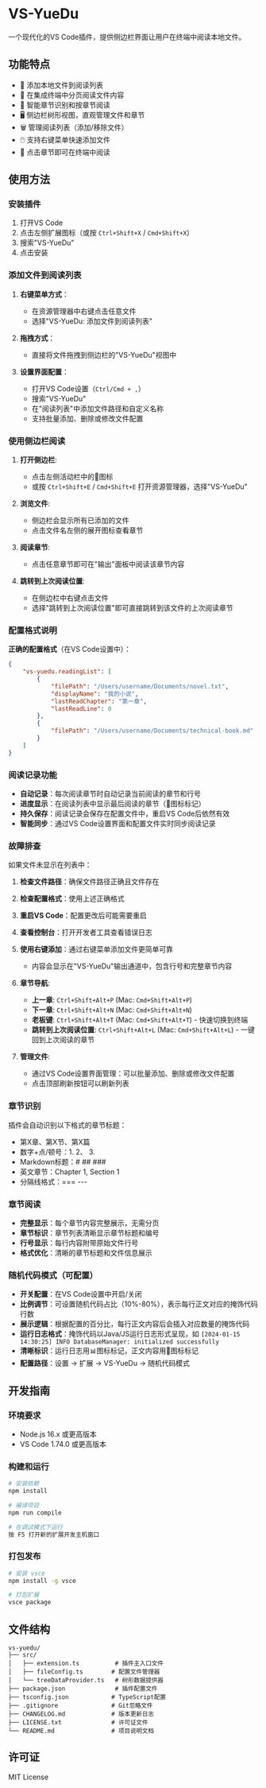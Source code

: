 # VS-YueDu

一个现代化的VS Code插件，提供侧边栏界面让用户在终端中阅读本地文件。

## 功能特点

- 📁 添加本地文件到阅读列表
- 📖 在集成终端中分页阅读文件内容
- 📑 智能章节识别和按章节阅读
- 🖥️ 侧边栏树形视图，直观管理文件和章节
- 🗑️ 管理阅读列表（添加/移除文件）
- 🖱️ 支持右键菜单快速添加文件
- 🎯 点击章节即可在终端中阅读

## 使用方法

### 安装插件

1. 打开VS Code
2. 点击左侧扩展图标（或按 `Ctrl+Shift+X` / `Cmd+Shift+X`）
3. 搜索"VS-YueDu"
4. 点击安装

### 添加文件到阅读列表

1. **右键菜单方式**：
   - 在资源管理器中右键点击任意文件
   - 选择"VS-YueDu: 添加文件到阅读列表"

2. **拖拽方式**：
   - 直接将文件拖拽到侧边栏的"VS-YueDu"视图中

3. **设置界面配置**：
   - 打开VS Code设置（`Ctrl/Cmd + ,`）
   - 搜索"VS-YueDu"
   - 在"阅读列表"中添加文件路径和自定义名称
   - 支持批量添加、删除或修改文件配置

### 使用侧边栏阅读

1. **打开侧边栏**:
   - 点击左侧活动栏中的📖图标
   - 或按 `Ctrl+Shift+E` / `Cmd+Shift+E` 打开资源管理器，选择"VS-YueDu"

2. **浏览文件**:
   - 侧边栏会显示所有已添加的文件
   - 点击文件名左侧的展开图标查看章节

3. **阅读章节**:
   - 点击任意章节即可在"输出"面板中阅读该章节内容

4. **跳转到上次阅读位置**:
   - 在侧边栏中右键点击文件
   - 选择"跳转到上次阅读位置"即可直接跳转到该文件的上次阅读章节

### 配置格式说明

**正确的配置格式**（在VS Code设置中）：
```json
{
    "vs-yuedu.readingList": [
        {
            "filePath": "/Users/username/Documents/novel.txt",
            "displayName": "我的小说",
            "lastReadChapter": "第一章",
            "lastReadLine": 0
        },
        {
            "filePath": "/Users/username/Documents/technical-book.md"
        }
    ]
}
```

### 阅读记录功能

- **自动记录**：每次阅读章节时自动记录当前阅读的章节和行号
- **进度显示**：在阅读列表中显示最后阅读的章节（📖图标标记）
- **持久保存**：阅读记录会保存在配置文件中，重启VS Code后依然有效
- **智能同步**：通过VS Code设置界面和配置文件实时同步阅读记录

### 故障排查

如果文件未显示在列表中：
1. **检查文件路径**：确保文件路径正确且文件存在
2. **检查配置格式**：使用上述正确格式
3. **重启VS Code**：配置更改后可能需要重启
4. **查看控制台**：打开开发者工具查看错误日志
5. **使用右键添加**：通过右键菜单添加文件更简单可靠
   - 内容会显示在"VS-YueDu"输出通道中，包含行号和完整章节内容

4. **章节导航**:
   - **上一章**: `Ctrl+Shift+Alt+P` (Mac: `Cmd+Shift+Alt+P`)
   - **下一章**: `Ctrl+Shift+Alt+N` (Mac: `Cmd+Shift+Alt+N`)
   - **老板键**: `Ctrl+Shift+Alt+T` (Mac: `Cmd+Shift+Alt+T`) - 快速切换到终端
   - **跳转到上次阅读位置**: `Ctrl+Shift+Alt+L` (Mac: `Cmd+Shift+Alt+L`) - 一键回到上次阅读的章节

5. **管理文件**:
   - 通过VS Code设置界面管理：可以批量添加、删除或修改文件配置
   - 点击顶部刷新按钮可以刷新列表

### 章节识别

插件会自动识别以下格式的章节标题：
- 第X章、第X节、第X篇
- 数字+点/顿号：1. 2、 3.
- Markdown标题：# ## ###
- 英文章节：Chapter 1, Section 1
- 分隔线格式：=== ---

### 章节阅读
- **完整显示**：每个章节内容完整展示，无需分页
- **章节标识**：章节列表清晰显示章节标题和编号
- **行号显示**：每行内容附带原始文件行号
- **格式优化**：清晰的章节标题和文件信息展示

### 随机代码模式（可配置）
- **开关配置**：在VS Code设置中开启/关闭
- **比例调节**：可设置随机代码占比（10%-80%），表示每行正文对应的掩饰代码行数
- **展示逻辑**：根据配置的百分比，每行正文内容后会插入对应数量的掩饰代码
- **运行日志格式**：掩饰代码以Java/JS运行日志形式呈现，如 `[2024-01-15 14:30:25] INFO DatabaseManager: initialized successfully`
- **清晰标识**：运行日志用📊图标标记，正文内容用📄图标标记
- **配置路径**：设置 → 扩展 → VS-YueDu → 随机代码模式

## 开发指南

### 环境要求

- Node.js 16.x 或更高版本
- VS Code 1.74.0 或更高版本

### 构建和运行

```bash
# 安装依赖
npm install

# 编译项目
npm run compile

# 在调试模式下运行
按 F5 打开新的扩展开发主机窗口
```

### 打包发布

```bash
# 安装 vsce
npm install -g vsce

# 打包扩展
vsce package
```

## 文件结构

```
vs-yuedu/
├── src/
│   ├── extension.ts          # 插件主入口文件
│   ├── fileConfig.ts        # 配置文件管理器
│   └── treeDataProvider.ts   # 树形数据提供器
├── package.json              # 插件配置文件
├── tsconfig.json            # TypeScript配置
├── .gitignore               # Git忽略文件
├── CHANGELOG.md             # 版本更新日志
├── LICENSE.txt              # 许可证文件
└── README.md                # 项目说明文档
```

## 许可证

MIT License